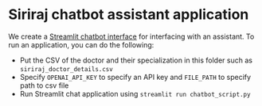 # Siriraj chatbot assistant application

We create a [Streamlit chatbot interface](https://docs.streamlit.io/knowledge-base/tutorials/build-conversational-apps) for interfacing with an assistant.
To run an application, you can do the following:

- Put the CSV of the doctor and their specialization in this folder such as `siriraj_doctor_details.csv`
- Specify `OPENAI_API_KEY` to specify an API key and `FILE_PATH` to specify path to csv file
- Run Streamlit chat application using `streamlit run chatbot_script.py`

